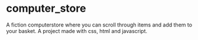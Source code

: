 # computer_store
A fiction computerstore where you can scroll through items and add them to your basket. A project made with css, html and javascript.
